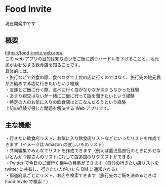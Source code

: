 # Food Invite

現在開発中です

## 概要

https://food-invite.web.app/ <br>
この web アプリの目的は知り合いをご飯に誘うハードルを下げることと、地元民がお勧めする飲食店を知ることです。<br>
具体的には、<br>
・旅行などで外食の際、食べログで上位の店に行くのではなく、旅行先の地元民がお勧めする店に行きたいという経験<br>
・友達とご飯に行く際、食べに行く店がなかなか決まらなかった経験<br>
・あまり親交はないが一緒にご飯に行って話を聞きたいという経験<br>
・特定の人のお気に入りの飲食店はどこなんだろうという経験<br>
上記の経験で感じた問題を解決する Web アプリです。<br>

## 主な機能

・行きたい飲食店リスト、お気に入り飲食店リストなどといったリストを作成できます（イメージは Amazon の欲しいものリスト）<br>
・共同編集でみんなでリストを作成できます（例えば鹿児島旅行のときに外せないとんかつ屋さんのリストに対して店追加のリクエストができる）<br>
・Twitter で今日のご飯行く相手の募集ができます（自分の行きたい店リストを twitter に共有し、行きたい人がいたら DM に通知される）<br>
・都道府県ごとにリスト、お店を検索できます（旅行先のご飯を決めるときは Food Invite で検索！）<br>

